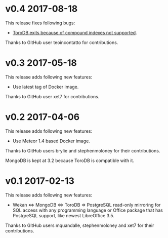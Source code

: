 # v0.4 2017-08-18

This release fixes following bugs:

* [ToroDB exits because of compound indexes not supported](https://github.com/torodb/stampede/issues/202).

Thanks to GitHub user teoincontatto for contributions.

# v0.3 2017-05-18

This release adds following new features:

* Use latest tag of Docker image.

Thanks to GitHub user xet7 for contributions.

# v0.2 2017-04-06

This release adds following new features:

* Use Meteor 1.4 based Docker image.

Thanks to GitHub users brylie and stephenmoloney for
their contributions.

MongoDB is kept at 3.2 because ToroDB is compatible
with it.

# v0.1 2017-02-13

This release adds following new features:

* Wekan <=> MongoDB <=> ToroDB => PostgreSQL read-only
  mirroring for SQL access with any programming language
  or Office package that has PostgreSQL support, like
  newest LibreOffice 3.5.

Thanks to GitHub users mquandalle, stephenmoloney and xet7
for their contributions.
